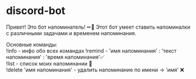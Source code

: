 ﻿# discord-bot

Привет! Это бот напоминатель! ✏📄
Этот бот умеет ставить напоминалки с различными задачами и временем напоминания.

Основные команды: \
!info - инфо обо всех командах
!remind - 'имя напоминания' : 'текст напоминания' : 'время напоминания'✅ \
!list - список моих напоминании 📄 \
!delete 'имя напоминания' - удалить напоминание по имени -> 'имя' ❌
